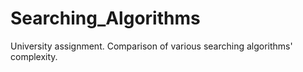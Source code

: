 # Searching_Algorithms
University assignment.
Comparison of various searching algorithms' complexity.
